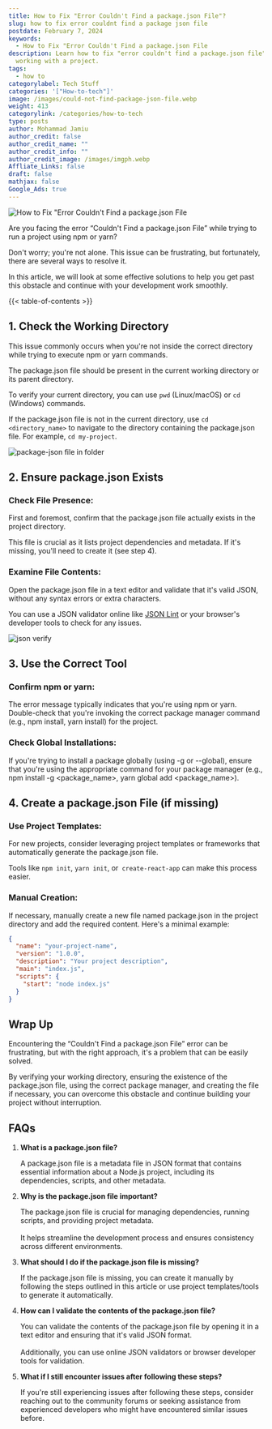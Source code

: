 ```yaml
---
title: How to Fix "Error Couldn't Find a package.json File"?
slug: how to fix error couldnt find a package json file
postdate: February 7, 2024
keywords:
  - How to Fix "Error Couldn't Find a package.json File
description: Learn how to fix "error couldn't find a package.json file" while
  working with a project.
tags:
  - how to
categorylabel: Tech Stuff
categories: '["How-to-tech"]'
image: /images/could-not-find-package-json-file.webp
weight: 413
categorylink: /categories/how-to-tech
type: posts
author: Mohammad Jamiu
author_credit: false
author_credit_name: ""
author_credit_info: ""
author_credit_image: /images/imgph.webp
Affliate_Links: false
draft: false
mathjax: false
Google_Ads: true
---
```

![How to Fix "Error Couldn't Find a package.json File](/images/could-not-find-package-json-file.webp "How to Fix \"Error Couldn't Find a package.json File")

Are you facing the error “Couldn't Find a package.json File” while trying to run a project using npm or yarn? 

Don't worry; you're not alone. This issue can be frustrating, but fortunately, there are several ways to resolve it. 

In this article, we will look at some effective solutions to help you get past this obstacle and continue with your development work smoothly.

{{< table-of-contents >}}

## 1. Check the Working Directory

This issue commonly occurs when you're not inside the correct directory while trying to execute npm or yarn commands. 

The package.json file should be present in the current working directory or its parent directory. 

To verify your current directory, you can use `pwd` (Linux/macOS) or `cd` (Windows) commands.

If the package.json file is not in the current directory, use `cd <directory_name>` to navigate to the directory containing the package.json file. For example, `cd my-project`.

![package-json file in folder](/images/cd-into-folder.webp "package-json file in folder")

## 2. Ensure package.json Exists

### Check File Presence:

First and foremost, confirm that the package.json file actually exists in the project directory. 

This file is crucial as it lists project dependencies and metadata. If it's missing, you'll need to create it (see step 4).

### Examine File Contents:

Open the package.json file in a text editor and validate that it's valid JSON, without any syntax errors or extra characters. 

You can use a JSON validator online like [JSON Lint](https://jsonlint.com) or your browser's developer tools to check for any issues.

![json verify](/images/jsonlint-verify.webp "json verify")

## 3. Use the Correct Tool

### Confirm npm or yarn:

The error message typically indicates that you're using npm or yarn. Double-check that you're invoking the correct package manager command (e.g., npm install, yarn install) for the project.

### Check Global Installations:

If you're trying to install a package globally (using -g or --global), ensure that you're using the appropriate command for your package manager (e.g., npm install -g <package_name>, yarn global add <package_name>).

## 4. Create a package.json File (if missing)

### Use Project Templates:

For new projects, consider leveraging project templates or frameworks that automatically generate the package.json file. 

Tools like `npm init`, `yarn init`, or` create-react-app` can make this process easier.

### Manual Creation:

If necessary, manually create a new file named package.json in the project directory and add the required content. Here's a minimal example:

```json
{
  "name": "your-project-name",
  "version": "1.0.0",
  "description": "Your project description",
  "main": "index.js",
  "scripts": {
    "start": "node index.js"
  }
}

```

## Wrap Up

Encountering the “Couldn't Find a package.json File” error can be frustrating, but with the right approach, it's a problem that can be easily solved. 

By verifying your working directory, ensuring the existence of the package.json file, using the correct package manager, and creating the file if necessary, you can overcome this obstacle and continue building your project without interruption.

## FAQs

1. **What is a package.json file?**

   A package.json file is a metadata file in JSON format that contains essential information about a Node.js project, including its dependencies, scripts, and other metadata.
2. **Why is the package.json file important?**

   The package.json file is crucial for managing dependencies, running scripts, and providing project metadata. \
   \
   It helps streamline the development process and ensures consistency across different environments.
3. **What should I do if the package.json file is missing?**

   If the package.json file is missing, you can create it manually by following the steps outlined in this article or use project templates/tools to generate it automatically.
4. **How can I validate the contents of the package.json file?**

   You can validate the contents of the package.json file by opening it in a text editor and ensuring that it's valid JSON format. \
   \
   Additionally, you can use online JSON validators or browser developer tools for validation.
5. **What if I still encounter issues after following these steps?**

   If you're still experiencing issues after following these steps, consider reaching out to the community forums or seeking assistance from experienced developers who might have encountered similar issues before.